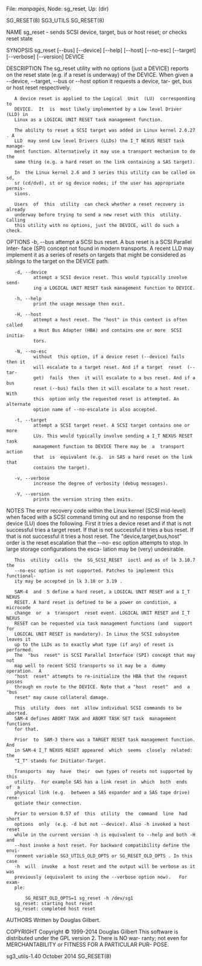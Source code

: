 File: *manpages*,  Node: sg_reset,  Up: (dir)

SG_RESET(8)                        SG3_UTILS                       SG_RESET(8)



NAME
       sg_reset  -  sends  SCSI  device,  target, bus or host reset; or checks
       reset state

SYNOPSIS
       sg_reset [--bus] [--device]  [--help]  [--host]  [--no-esc]  [--target]
       [--verbose] [--version] DEVICE

DESCRIPTION
       The  sg_reset  utility  with  no options (just a DEVICE) reports on the
       reset state (e.g. if a reset is underway) of the DEVICE. When  given  a
       --device,  --target,  --bus or --host option it requests a device, tar-
       get, bus or host reset respectively.

       A device reset is applied to the Logical  Unit  (LU)  corresponding  to
       DEVICE.  It  is  most likely implemented by a Low level Driver (LLD) in
       Linux as a LOGICAL UNIT RESET task management function.

       The ability to reset a SCSI target was added in Linux kernel 2.6.27 . A
       LLD  may send Low level Drivers (LLDs) the I_T NEXUS RESET task manage-
       ment function. Alternatively it may use a transport mechanism to do the
       same thing (e.g. a hard reset on the link containing a SAS target).

       In  the Linux kernel 2.6 and 3 series this utility can be called on sd,
       sr (cd/dvd), st or sg device nodes; if the user has appropriate permis-
       sions.

       Users  of  this  utility  can check whether a reset recovery is already
       underway before trying to send a new reset with this  utility.  Calling
       this utility with no options, just the DEVICE, will do such a check.

OPTIONS
       -b, --bus
              attempt  a SCSI bus reset. A bus reset is a SCSI Parallel Inter-
              face (SPI) concept not found in modern transports. A recent  LLD
              may  implement it as a series of resets on targets that might be
              considered as siblings to the target on the DEVICE path.

       -d, --device
              attempt a SCSI device reset. This would typically involve  send-
              ing a LOGICAL UNIT RESET task management function to DEVICE.

       -h, --help
              print the usage message then exit.

       -H, --host
              attempt a host reset. The "host" in this context is often called
              a Host Bus Adapter (HBA) and contains one or more  SCSI  initia-
              tors.

       -N, --no-esc
              without  this option, if a device reset (--device) fails then it
              will escalate to a target reset. And if a target  reset  (--tar-
              get)  fails  then  it will escalate to a bus reset. And if a bus
              reset (--bus) fails then it will escalate to a host reset.  With
              this  option only the requested reset is attempted. An alternate
              option name of --no-escalate is also accepted.

       -t, --target
              attempt a SCSI target reset. A SCSI target contains one or  more
              LUs. This would typically involve sending a I_T NEXUS RESET task
              management function to DEVICE There may be  a  transport  action
              that  is  equivalent (e.g.  in SAS a hard reset on the link that
              contains the target).

       -v, --verbose
              increase the degree of verbosity (debug messages).

       -V, --version
              prints the version string then exits.

NOTES
       The error recovery code within the Linux kernel (SCSI  mid-level)  when
       faced  with  a  SCSI command timing out and no response from the device
       (LU) does the following. First it tries a device reset and if  that  is
       not successful tries a target reset. If that is not successful it tries
       a bus reset. If that is not successful  it  tries  a  host  reset.  The
       "device,target,bus,host"  order  is the reset escalation that the --no-
       esc option attempts to stop. In large storage configurations the  esca-
       lation may be (very) undesirable.

       This  utility  calls  the  SG_SCSI_RESET  ioctl and as of lk 3.10.7 the
       --no-esc option is not supported. Patches to implement this functional-
       ity may be accepted in lk 3.18 or 3.19 .

       SAM-4  and  5 define a hard reset, a LOGICAL UNIT RESET and a I_T NEXUS
       RESET. A hard reset is defined to be a power on condition, a  microcode
       change  or  a  transport  reset event. LOGICAL UNIT RESET and I_T NEXUS
       RESET can be requested via task management functions (and  support  for
       LOGICAL UNIT RESET is mandatory). In Linux the SCSI subsystem leaves it
       up to the LLDs as to exactly what type (if any) of reset is  performed.
       The  "bus  reset" is SCSI Parallel Interface (SPI) concept that may not
       map well to recent SCSI transports so it may be a  dummy  operation.  A
       "host  reset" attempts to re-initialize the HBA that the request passes
       through en route to the DEVICE. Note that a "host  reset"  and  a  "bus
       reset" may cause collateral damage.

       This  utility  does  not  allow individual SCSI commands to be aborted.
       SAM-4 defines ABORT TASK and ABORT TASK SET task  management  functions
       for that.

       Prior  to  SAM-3 there was a TARGET RESET task management function. And
       in SAM-4 I_T NEXUS RESET appeared  which  seems  closely  related:  the
       "I_T" stands for Initiator-Target.

       Transports  may  have  their  own types of resets not supported by this
       utility.  For example SAS has a link reset in  which  both  ends  of  a
       physical link (e.g.  between a SAS expander and a SAS tape drive) rene-
       gotiate their connection.

       Prior to version 0.57 of  this  utility  the  command  line  had  short
       options  only  (e.g. -d but not --device). Also -h invoked a host reset
       while in the current version -h is equivalent to --help and both -H and
       --host invoke a host reset. For backward compatibility define the envi-
       ronment variable SG3_UTILS_OLD_OPTS or SG_RESET_OLD_OPTS . In this case
       -h  will  invoke  a host reset and the output will be verbose as it was
       previously (equivalent to using the --verbose option now).   For  exam-
       ple:

           SG_RESET_OLD_OPTS=1 sg_reset -h /dev/sg1
       sg_reset: starting host reset
       sg_reset: completed host reset

AUTHORS
       Written by Douglas Gilbert.

COPYRIGHT
       Copyright © 1999-2014 Douglas Gilbert
       This  software is distributed under the GPL version 2. There is NO war-
       ranty; not even for MERCHANTABILITY or FITNESS FOR  A  PARTICULAR  PUR-
       POSE.



sg3_utils-1.40                   October 2014                      SG_RESET(8)

